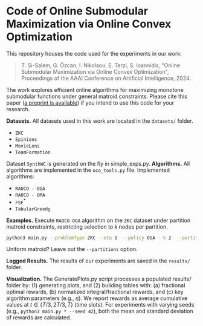 # Code of Online Submodular Maximization via Online Convex Optimization
This repository houses the code used for the experiments in our work:

> T. Si-Salem, G. Özcan, I. Nikolaou, E. Terzi, S. Ioannidis, "Online Submodular Maximization via Online Convex Optimization", Proceedings of the AAAI Conference on Artificial Intelligence, 2024.

The work explores efficient online algorithms for maximizing monotone submodular functions under general matroid constraints. Please cite this paper ([a preprint is available](https://arxiv.org/pdf/2309.04339.pdf)) if you intend to use this code for your research.

**Datasets.** All datasets used in this work are located in the `datasets/` folder.
- $\texttt{ZKC}$
- $\texttt{Epinions}$
- $\texttt{MovieLens}$
- $\texttt{TeamFormation}$

Dataset $\texttt{SynthWC}$  is generated on the fly in simple_exps.py. 
**Algorithms.**  All algorithms are implemented in the `oco_tools.py` file.
Implemented algorithms:
- $\texttt{RAOCO - OGA}$
- $\texttt{RAOCO - OMA}$
- $\texttt{FSF}^*$
- $\texttt{TabularGreedy}$

**Examples.** 
Execute $\texttt{RAOCO-OGA}$ algorithm on the $\texttt{ZKC}$ dataset under partition matroid constraints, restricting selection to $k$ nodes per partition.

``` bash
python3 main.py --problemType ZKC --eta 1  --policy OGA --k 2  --partitions datasets/ZKC_100_01_42_partitions --input datasets/ZKC_100_01_42
```

Uniform matroid? Leave out the `--partitions` option.

**Logged Results.**  The results of our experiments are saved in the `results/` folder.

**Visualization.** The GeneratePlots.py script processes a populated results/ folder by: (1) generating plots, and (2) building tables with: (a) fractional optimal rewards, (b) normalized integral/fractional rewards, and (c) key algorithm parameters (e.g., $\eta$). We report rewards as average cumulative values at $t \in \{T/3,2T/3,T\}$ (time slots). For experiments with varying seeds (e.g., `python3 main.py * --seed 42`), both the mean and standard deviation of rewards are calculated.

